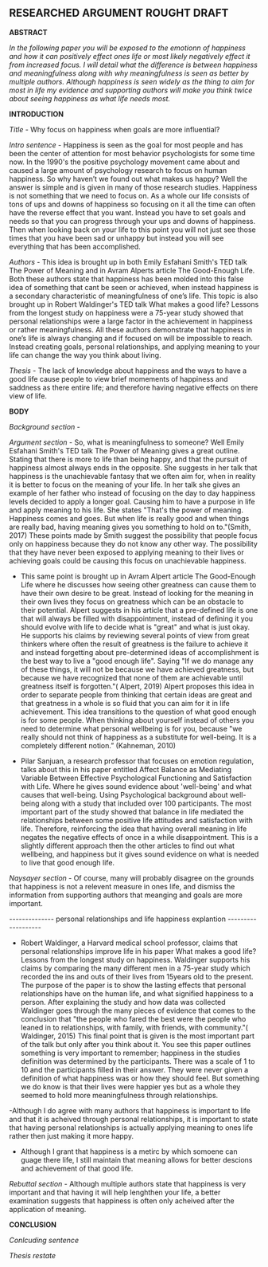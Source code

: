## RESEARCHED ARGUMENT ROUGHT DRAFT


__ABSTRACT__

  *In the following paper you will be exposed to the emotionn of happiness and how it can positively effect ones life or most likely negatively effect it from increased focus. I will detail what the difference is between happiness and meaningfulness along with why meaningfulness is seen as better by multiple authors. Although happiness is seen widely as the thing to aim for most in life my evidence and supporting authors will make you think twice about seeing happiness as what life needs most.*

__INTRODUCTION__

  *Title* - Why focus on happiness when goals are more influential?

  *Intro sentence* - Happiness is seen as the goal for most people and has been the center of attention for most behavior psychologists for some time now. In the 1990's the positive psychology movement came about and caused a large amount of psychology research to focus on human happiness. So why haven’t we found out what makes us happy? Well the answer is simple and is given in many of those research studies. Happiness is not something that we need to focus on. As a whole our life consists of tons of ups and downs of happiness so focusing on it all the time can often have the reverse effect that you want. Instead you have to set goals and needs so that you can progress through your ups and downs of happiness. Then when looking back on your life to this point you will not just see those times that you have been sad or unhappy but instead you will see everything that has been accomplished.

  *Authors* - This idea is brought up in both Emily Esfahani Smith's TED talk The Power of Meaning and in Avram Alperts article The Good-Enough Life. Both these authors state that happiness has been molded into this false idea of something that cant be seen or achieved, when instead happiness is a secondary characteristic of meaningfulness of one’s life. This topic is also brought up in Robert Waldinger's TED talk What makes a good life? Lessons from the longest study on happiness were a 75-year study showed that personal relationships were a large factor in the achievement in happiness or rather meaningfulness. All these authors demonstrate that happiness in one’s life is always changing and if focused on will be impossible to reach. Instead creating goals, personal relationships, and applying meaning to your life can change the way you think about living.

  *Thesis* - The lack of knowledge about happiness and the ways to have a good life cause people to view brief momements of happiness and saddness as there entire life; and therefore having negative effects on there view of life.

__BODY__

  *Background section* -

  *Argument section* - So, what is meaningfulness to someone? Well Emily Esfahani Smith's TED talk The Power of Meaning gives a great outline. Stating that there is more to life than being happy, and that the pursuit of happiness almost always ends in the opposite. She suggests in her talk that happiness is the unachievable fantasy that we often aim for, when in reality it is better to focus on the meaning of your life. In her talk she gives an example of her father who instead of focusing on the day to day happiness levels decided to apply a longer goal. Causing him to have a purpose in life and apply meaning to his life. She states "That's the power of meaning. Happiness comes and goes. But when life is really good and when things are really bad, having meaning gives you something to hold on to."(Smith, 2017) These points made by Smith suggest the possibility that people focus only on happiness because they do not know any other way. The possibility that they have never been exposed to applying meaning to their lives or achieving goals could be causing this focus on unachievable happiness.

  - This same point is brought up in Avram Alpert article The Good-Enough Life where he discusses how seeing other greatness can cause them to have their own desire to be great. Instead of looking for the meaning in their own lives they focus on greatness which can be an obstacle to their potential. Alpert suggests in his article that a pre-defined life is one that will always be filled with disappointment, instead of defining it you should evolve with life to decide what is "great" and what is just okay. He supports his claims by reviewing several points of view from great thinkers where often the result of greatness is the failure to achieve it and instead forgetting about pre-determined ideas of accomplishment is the best way to live a "good enough life". Saying "If we do manage any of these things, it will not be because we have achieved greatness, but because we have recognized that none of them are achievable until greatness itself is forgotten."( Alpert, 2019) Alpert proposes this idea in order to separate people from thinking that certain ideas are great and that greatness in a whole is so fluid that you can aim for it in life achievement. This idea transitions to the question of what good enough is for some people. When thinking about yourself instead of others you need to determine what personal wellbeing is for you, because "we really should not think of happiness as a substitute for well-being. It is a completely different notion.” (Kahneman, 2010)

  - Pilar Sanjuan, a research professor that focuses on emotion regulation, talks about this in his paper entitled Affect Balance as Mediating Variable Between Effective Psychological Functioning and Satisfaction with Life. Where he gives sound evidence about 'well-being' and what causes that well-being. Using Psychological background about well-being along with a study that included over 100 participants. The most important part of the study showed that balance in life mediated the relationships between some positive life attitudes and satisfaction with life. Therefore, reinforcing the idea that having overall meaning in life negates the negative effects of once in a while disappointment. This is a slightly different approach then the other articles to find out what wellbeing, and happiness but it gives sound evidence on what is needed to live that good enough life.

  *Naysayer section* - Of course, many will probably disagree on the grounds that happiness is not a relevent measure in ones life, and dismiss the information from supporting authors that meanging and goals are more important.

  -------------- personal relationships and life happiness explantion -------------------
  - Robert Waldinger, a Harvard medical school professor, claims that personal relationships improve life in his paper What makes a good life? Lessons from the longest study on happiness. Waldinger supports his claims by comparing the many different men in a 75-year study which recorded the ins and outs of their lives from 15years old to the present. The purpose of the paper is to show the lasting effects that personal relationships have on the human life, and what signified happiness to a person. After explaining the study and how data was collected Waldinger goes through the many pieces of evidence that comes to the conclusion that "the people who fared the best were the people who leaned in to relationships, with family, with friends, with community."( Waldinger, 2015) This final point that is given is the most important part of the talk but only after you think about it. You see this paper outlines something is very important to remember; happiness in the studies definition was determined by the participants. There was a scale of 1 to 10 and the participants filled in their answer. They were never given a definition of what happiness was or how they should feel. But something we do know is that their lives were happier yes but as a whole they seemed to hold more meaningfulness through relationships.

  -Although I do agree with many authors that happiness is important to life and that it is acheived through personal relationships, it is important to state that having personal relationships is actually applying meaning to ones life rather then just making it more happy.

  - Although I grant that happiness is a metirc by which somoene can guage there life, I still maintain that meaning allows for better descions and achievement of that good life.

  *Rebuttal section* - Although multiple authors state that happiness is very important and that having it will help lenghthen your life, a better examination suggests that happiness is often only acheived after the application of meaning.

__CONCLUSION__

  *Conlcuding sentence*

  *Thesis restate*
